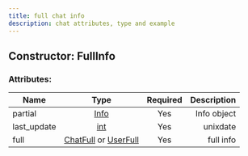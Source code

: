 ```yaml
---
title: full chat info
description: chat attributes, type and example
---
```

## Constructor: FullInfo  



### Attributes:

| Name     |    Type       | Required |Description|
|----------|:-------------:|:--------:|----------:|
|partial|[Info](Info.md) | Yes|Info object|
|last_update|[int](API_docs/types/int.md) | Yes|unixdate|
|full|[ChatFull](API_docs/types/ChatFull.md) or [UserFull](API_docs/types/UserFull.md) | Yes|full info|

